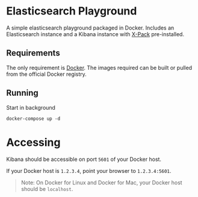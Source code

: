# Elasticsearch Playground

A simple elasticsearch playground packaged in Docker. Includes an Elasticsearch instance and a Kibana instance with [X-Pack](https://www.elastic.co/products/x-pack) pre-installed.

## Requirements

The only requirement is [Docker](https://docs.docker.com/engine/installation/). The images required can be built or pulled from the official Docker registry.

## Running

Start in background
```
docker-compose up -d
```

# Accessing

Kibana should be accessible on port `5601` of your Docker host.

If your Docker host is `1.2.3.4`, point your browser to `1.2.3.4:5601`.

> Note: On Docker for Linux and Docker for Mac, your Docker host should be `localhost`.